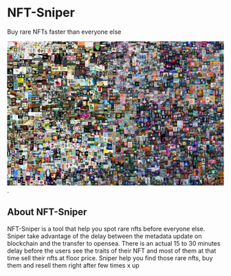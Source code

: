 # NFT-Sniper
Buy rare NFTs faster than everyone else

<div style="text-align:center"><img src="./Assets/Beeple-nft.png" /></div>.

## About NFT-Sniper

NFT-Sniper is a tool that help you spot rare nfts before everyone else. Sniper take advantage of the delay between the metadata update on blockchain and the transfer to opensea. There is an actual 15 to 30 minutes delay before the users see the traits of their NFT and most of them at that time sell their nfts at floor price. Sniper help you find those rare nfts, buy them and resell them right after few times x up 

